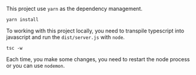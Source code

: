This project use `yarn` as the dependency management.

```
yarn install
```

To working with this project locally, you need to transpile typescript into javascript and run the `dist/server.js` with `node`.

```
tsc -w
```

Each time, you make some changes, you need to restart the node process or you can use `nodemon`.
